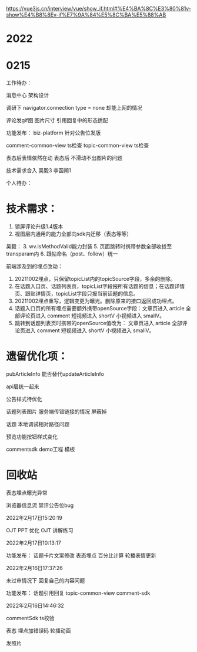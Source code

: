 https://vue3js.cn/interview/vue/show_if.html#%E4%BA%8C%E3%80%81v-show%E4%B8%8Ev-if%E7%9A%84%E5%8C%BA%E5%88%AB
# 2022

# 0215
工作待办：

消息中心 架构设计

调研下 navigator.connection  type = none 却能上网的情况


评论发gif图 图片尺寸 引用回复中的形态适配

功能发布： biz-platform 针对公告位发版

comment-common-view ts检查
topic-common-view ts检查

表态后表情依然在动
表态后 不滑动不出图片的问题

技术需求合入 吴毅3 李函朔1


个人待办：

# 技术需求：
1. 锁屏评论升级1.4版本
2. 视图层内通用的能力全部向sdk内迁移（表态等等）

吴毅：
3. wv.isMethodValid能力封装
5. 页面跳转时携带参数全部收拢至transparam内
6. 跟帖命名（post、follow）统一

前端涉及到的埋点改动：
1. 20211002埋点，只保留topicList内的topicSource字段，多余的删除。
2. 在话题入口页、话题列表页，topicList字段报所有话题的信息；在话题详情页、跟贴详情页，topicList字段只报当前话题的信息。
3. 20211002埋点重写，逻辑变更为曝光。删除原来的接口返回成功埋点。
4. 话题入口页的所有埋点需要额外携带openSource字段：文章页进入 article 全部评论页进入 comment 短视频进入 shortV 小视频进入 smallV。
5. 跳转到话题列表页时携带的openSource值改为： 文章页进入 article 全部评论页进入 comment 短视频进入 shortV 小视频进入 smallV。


# 遗留优化项：
pubArticleInfo 能否替代updateArticleInfo

api层统一起来

公告样式待优化

话题列表图片 服务端传错链接的情况 屏蔽掉

话题 本地调试相对路径问题

预览功能按钮样式变化

commentsdk demo工程 模板


# 回收站

表态埋点曝光异常

浏览器信息流 禁评公告位bug

2022年2月17日15:20:19

OJT PPT 优化
OJT 讲解练习

2022年2月17日10:13:17

功能发布： 话题卡片文案修改 表态埋点 百分比计算 轮播表情更新

2022年2月16日17:37:26

未过审情况下 回复自己的内容问题

功能发布： 话题引用回复 topic-common-view  comment-sdk

2022年2月16日14:46:32

commentSdk ts校验

表态 埋点加错误码  轮播动画

发照片
